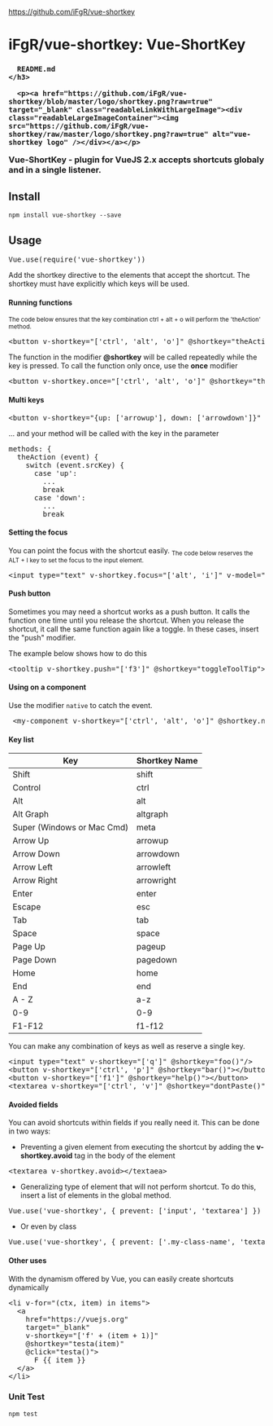 <a href="https://github.com/iFgR/vue-shortkey">https://github.com/iFgR/vue-shortkey</a><div id="articleHeader"><h1>iFgR/vue-shortkey: Vue-ShortKey</h1></div>
    <h3>
      
      README.md
    </h3>

      <p><a href="https://github.com/iFgR/vue-shortkey/blob/master/logo/shortkey.png?raw=true" target="_blank" class="readableLinkWithLargeImage"><div class="readableLargeImageContainer"><img src="https://github.com/iFgR/vue-shortkey/raw/master/logo/shortkey.png?raw=true" alt="vue-shortkey logo" /></div></a></p>
<p>Vue-ShortKey - plugin for VueJS 2.x accepts shortcuts globaly and in a single listener.</p>
<h2>Install</h2>
<pre><code>npm install vue-shortkey --save
</code></pre>
<h2>Usage</h2>
<div><pre>Vue.use(require('vue-shortkey'))</pre></div>
<p>Add the shortkey directive to the elements that accept the shortcut.
The shortkey must have explicitly which keys will be used.</p>
<h4>Running functions</h4>
<p><sub>The code below ensures that the key combination ctrl + alt + o will perform the 'theAction' method.</sub></p>
<div><pre>&lt;button v-shortkey="['ctrl', 'alt', 'o']" @shortkey="theAction()"&gt;Open&lt;/button&gt;</pre></div>
<p>The function in the modifier <strong>@shortkey</strong> will be called repeatedly while the key is pressed. To call the function only once, use the <strong>once</strong> modifier</p>
<div><pre>&lt;button v-shortkey.once="['ctrl', 'alt', 'o']" @shortkey="theAction()"&gt;Open&lt;/button&gt;</pre></div>
<h4>Multi keys</h4>
<div><pre>&lt;button v-shortkey="{up: ['arrowup'], down: ['arrowdown']}" @shortkey="theAction"&gt;Joystick&lt;/button&gt;</pre></div>
<p>... and your method will be called with the key in the  parameter</p>
<div><pre>methods: {
  theAction (event) {
    switch (event.srcKey) {
      case 'up':
        ...
        break
      case 'down':
        ...
        break</pre></div>
<h4>Setting the focus</h4>
<p>You can point the focus with the shortcut easily.
<sub>The code below reserves the ALT + I key to set the focus to the input element.</sub></p>
<div><pre>&lt;input type="text" v-shortkey.focus="['alt', 'i']" v-model="name" /&gt;</pre></div>
<h4>Push button</h4>
<p>Sometimes you may need a shortcut works as a push button. It calls the function one time until you release the shortcut. When you release the shortcut, it call the same function again like a toggle. In these cases, insert the "push" modifier.</p>
<p>The example below shows how to do this</p>
<div><pre>&lt;tooltip v-shortkey.push="['f3']" @shortkey="toggleToolTip"&gt;&lt;/tooltip&gt;</pre></div>
<h4>Using on a component</h4>
<p>Use the modifier <code>native</code> to catch the event.</p>
<div><pre> &lt;my-component v-shortkey="['ctrl', 'alt', 'o']" @shortkey.native="theAction()"&gt;&lt;/my-component&gt;</pre></div>
<h4>Key list</h4>
<table>
<thead>
<tr>
<th>Key</th>
<th>Shortkey Name</th>
</tr>
</thead>
<tbody>
<tr>
<td>Shift</td>
<td>shift</td>
</tr>
<tr>
<td>Control</td>
<td>ctrl</td>
</tr>
<tr>
<td>Alt</td>
<td>alt</td>
</tr>
<tr>
<td>Alt Graph</td>
<td>altgraph</td>
</tr>
<tr>
<td>Super (Windows or Mac Cmd)</td>
<td>meta</td>
</tr>
<tr>
<td>Arrow Up</td>
<td>arrowup</td>
</tr>
<tr>
<td>Arrow Down</td>
<td>arrowdown</td>
</tr>
<tr>
<td>Arrow Left</td>
<td>arrowleft</td>
</tr>
<tr>
<td>Arrow Right</td>
<td>arrowright</td>
</tr>
<tr>
<td>Enter</td>
<td>enter</td>
</tr>
<tr>
<td>Escape</td>
<td>esc</td>
</tr>
<tr>
<td>Tab</td>
<td>tab</td>
</tr>
<tr>
<td>Space</td>
<td>space</td>
</tr>
<tr>
<td>Page Up</td>
<td>pageup</td>
</tr>
<tr>
<td>Page Down</td>
<td>pagedown</td>
</tr>
<tr>
<td>Home</td>
<td>home</td>
</tr>
<tr>
<td>End</td>
<td>end</td>
</tr>
<tr>
<td>A - Z</td>
<td>a-z</td>
</tr>
<tr>
<td>0-9</td>
<td>0-9</td>
</tr>
<tr>
<td>F1-F12</td>
<td>f1-f12</td>
</tr></tbody></table>
<p>You can make any combination of keys as well as reserve a single key.</p>
<div><pre>&lt;input type="text" v-shortkey="['q']" @shortkey="foo()"/&gt;
&lt;button v-shortkey="['ctrl', 'p']" @shortkey="bar()"&gt;&lt;/button&gt;
&lt;button v-shortkey="['f1']" @shortkey="help()"&gt;&lt;/button&gt;
&lt;textarea v-shortkey="['ctrl', 'v']" @shortkey="dontPaste()"&gt;&lt;/textarea&gt;</pre></div>
<h4>Avoided fields</h4>
<p>You can avoid shortcuts within fields if you really need it. This can be done in two ways:</p>
<ul>
<li>Preventing a given element from executing the shortcut by adding the <strong>v-shortkey.avoid</strong> tag in the body of the element</li>
</ul>
<div><pre>&lt;textarea v-shortkey.avoid&gt;&lt;/textaea&gt;</pre></div>
<ul>
<li>Generalizing type of element that will not perform shortcut. To do this, insert a list of elements in the global method.</li>
</ul>
<div><pre>Vue.use('vue-shortkey', { prevent: ['input', 'textarea'] })</pre></div>
<ul>
<li>Or even by class</li>
</ul>
<div><pre>Vue.use('vue-shortkey', { prevent: ['.my-class-name', 'textarea.class-of-textarea'] })</pre></div>
<h4>Other uses</h4>
<p>With the dynamism offered by Vue, you can easily create shortcuts dynamically</p>
<div><pre>&lt;li v-for="(ctx, item) in items"&gt;
  &lt;a
    href="https://vuejs.org"
    target="_blank"
    v-shortkey="['f' + (item + 1)]"
    @shortkey="testa(item)"
    @click="testa()"&gt;
      F {{ item }}
  &lt;/a&gt;
&lt;/li&gt;</pre></div>
<h3>Unit Test</h3>
<pre><code>npm test
</code></pre>
